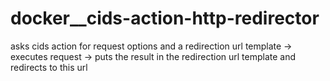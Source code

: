 # docker__cids-action-http-redirector
asks cids action for request options and a redirection url template -> executes request -> puts the result in the redirection url template and redirects to this url
